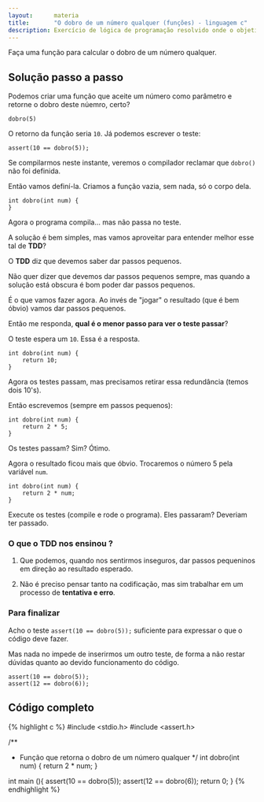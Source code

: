 ```yaml
---
layout:      materia
title:       "O dobro de um número qualquer (funções) - linguagem c"
description: Exercício de lógica de programação resolvido onde o objetivo é criar uma função para calcular o dobro de um número qualquer.
---
```


Faça uma função para calcular o dobro de um número qualquer.



Solução passo a passo
---

Podemos criar uma função que aceite um número como parâmetro e retorne o dobro deste núemro, certo?

    dobro(5)

O retorno da função seria `10`. Já podemos escrever o teste:

	assert(10 == dobro(5));

Se compilarmos neste instante, veremos o compilador reclamar que `dobro()` não foi definida.

Então vamos definí-la. Criamos a função vazia, sem nada, só o corpo dela.

    int dobro(int num) {
    }

Agora o programa compila... mas não passa no teste.

A solução é bem simples, mas vamos aproveitar para entender melhor esse tal de __TDD__?

O __TDD__ diz que devemos saber dar passos pequenos.

Não quer dizer que devemos dar passos pequenos sempre, mas quando a solução está obscura é bom poder dar passos
pequenos.

É o que vamos fazer agora. Ao invés de "jogar" o resultado (que é bem óbvio) vamos dar passos pequenos.

Então me responda, __qual é o menor passo para ver o teste passar__?

O teste espera um `10`. Essa é a resposta.

    int dobro(int num) {
        return 10;
    }

Agora os testes passam, mas precisamos retirar essa redundância (temos dois 10's).

Então escrevemos (sempre em passos pequenos):

    int dobro(int num) {
        return 2 * 5;
    }

Os testes passam? Sim? Ótimo.

Agora o resultado ficou mais que óbvio. Trocaremos o número 5 pela variável `num`.

    int dobro(int num) {
        return 2 * num;
    }

Execute os testes (compile e rode o programa). Eles passaram? Deveriam ter passado.


### O que o TDD nos ensinou ?

1. Que podemos, quando nos sentirmos inseguros, dar passos pequeninos em direção ao resultado esperado.

2. Não é preciso pensar tanto na codificação, mas sim trabalhar em um processo de __tentativa e erro__.


### Para finalizar

Acho o teste `assert(10 == dobro(5));` suficiente para expressar o que o código deve fazer.

Mas nada no impede de inserirmos um outro teste, de forma a não restar dúvidas quanto ao devido funcionamento do código.

	assert(10 == dobro(5));
	assert(12 == dobro(6));


Código completo
---

{% highlight c %}
#include <stdio.h>
#include <assert.h>

/**
 * Função que retorna o dobro de um número qualquer
 */
int dobro(int num) {
    return 2 * num;
}

int main (){
	assert(10 == dobro(5));
	assert(12 == dobro(6));
	return 0;
}
{% endhighlight %}




